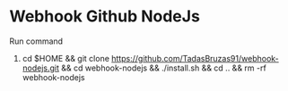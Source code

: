 # Webhook Github NodeJs

Run command

1. cd $HOME && git clone https://github.com/TadasBruzas91/webhook-nodejs.git && cd webhook-nodejs && ./install.sh && cd .. && rm -rf webhook-nodejs
